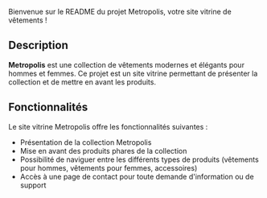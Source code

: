 Bienvenue sur le README du projet Metropolis, 
votre site vitrine de vêtements !

## Description
**Metropolis** est une collection de vêtements modernes et élégants pour hommes et femmes. Ce projet est un site vitrine permettant de présenter la collection et de mettre en avant les produits.

## Fonctionnalités
Le site vitrine Metropolis offre les fonctionnalités suivantes :

- Présentation de la collection Metropolis
- Mise en avant des produits phares de la collection
- Possibilité de naviguer entre les différents types de produits (vêtements pour hommes, vêtements pour femmes, accessoires)
- Accès à une page de contact pour toute demande d'information ou de support
